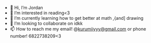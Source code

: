 - 👋 Hi, I’m Jordan
- 👀 I’m interested in reading<3
- 🌱 I’m currently learning how to get better at math ,{and] drawing
- 💞️ I’m looking to collaborate on idkk
- 📫 How to reach me my email! @kurumiiyyy@gmail.com or phone number! 6822738209<3

<!---
Loveyoukayla/Loveyoukayla is a ✨ special ✨ repository because its `README.md` (this file) appears on your GitHub profile.
You can click the Preview link to take a look at your changes.
--->

